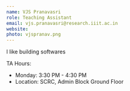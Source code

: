 ```yaml
---
name: VJS Pranavasri
role: Teaching Assistant
email: vjs.pranavasri@research.iiit.ac.in
website:
photo: vjspranav.png
---
```


I like building softwares

TA Hours: 
- Monday: 3:30 PM - 4:30 PM
- Location: SCRC, Admin Block Ground Floor



